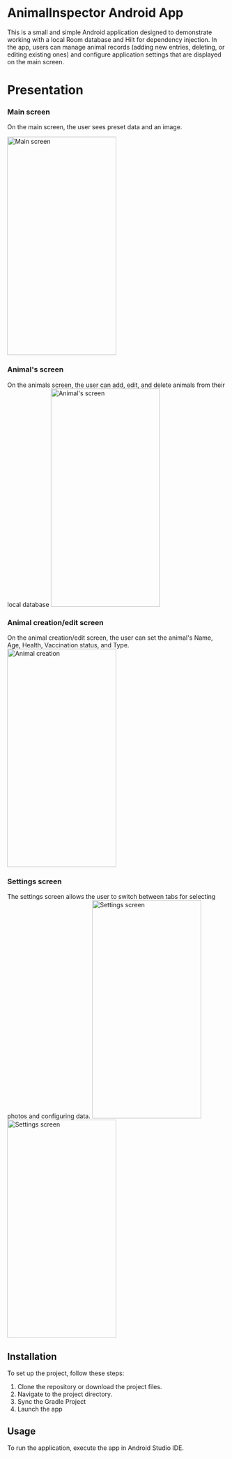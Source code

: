 # AnimalInspector Android App

This is a small and simple Android application designed to demonstrate working with a local Room database and Hilt for dependency injection. 
In the app, users can manage animal records (adding new entries, deleting, or editing existing ones) and configure application settings that are displayed on the main screen.

# Presentation

### Main screen
On the main screen, the user sees preset data and an image.

<img src="https://github.com/user-attachments/assets/d690055f-4272-44a1-a011-e5ad548a9f26" alt="Main screen" width="250" height="500">

### Animal's screen
On the animals screen, the user can add, edit, and delete animals from their local database
<img src="https://github.com/user-attachments/assets/55eb8bb2-842c-4979-9adf-331a34e12650" alt="Animal's screen" width="250" height="500">

### Animal creation/edit screen
On the animal creation/edit screen, the user can set the animal's Name, Age, Health, Vaccination status, and Type.
<img src="https://github.com/user-attachments/assets/309abc28-1dbe-4479-9b5d-ddb73b51a6f0" alt="Animal creation" width="250" height="500">

### Settings screen
The settings screen allows the user to switch between tabs for selecting photos and configuring data.
<img src="https://github.com/user-attachments/assets/1361298a-2d2a-461d-a831-39c40ada88fb" alt="Settings screen" width="250" height="500"> <img src="https://github.com/user-attachments/assets/7313c74d-c3de-4ab4-b520-d65e4da8458a" alt="Settings screen" width="250" height="500">


## Installation

To set up the project, follow these steps:

1. Clone the repository or download the project files.
2. Navigate to the project directory.
3. Sync the Gradle Project
4. Launch the app
 
## Usage
To run the application, execute the app in Android Studio IDE.

